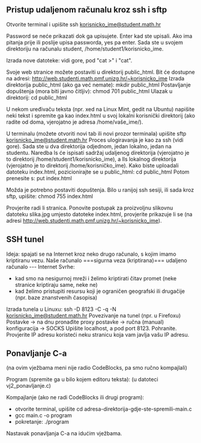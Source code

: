 ## Pristup udaljenom računalu kroz ssh i sftp

Otvorite terminal i upišite 
    ssh korisnicko_ime@student.math.hr

Password se neće prikazati dok ga upisujete. Enter kad ste upisali.
Ako ima pitanja prije ili poslije upisa passworda, yes pa enter.
Sada ste u svojem direktoriju na računalu student, /home/student1/korisnicko_ime.

Izrada nove datoteke: vidi gore, pod "cat >" i "cat". 

Svoje web stranice možete postaviti u direktorij public_html.
Bit će dostupne na adresi:
    http://web.studenti.math.pmf.unizg.hr/~korisnicko_ime
Izrada direktorija public_html (ako ga već nemate): 
    mkdir public_html
Postavljanje dopuštenja (mora biti javno čitljiv): 
    chmod 701 public_html
Ulazak u direktorij:
    cd public_html
	
U nekom uređivaču teksta (npr. xed na Linux Mint, gedit na Ubuntu) napišite neki tekst i spremite ga kao index.html u svoj lokalni korisnički direktorij (ako radite od doma, vjerojatno je adresa /home/vaše_ime/).

U terminalu (možete otvoriti novi tab ili novi prozor terminala) upišite 
    sftp korisnicko_ime@student.math.hr
Proces ulogiravanja je kao za ssh (vidi gore).
Sada ste u dva direktorija odjednom, jedan lokalno, jedan na studentu. Naredba ls će ispisati sadržaj udaljenog direktorija (vjerojatno je to direktorij /home/student1/korisnicko_ime), a lls lokalnog direktorija (vjerojatno je to direktorij /home/korisničko_ime). 
Kako biste uploadali datoteku index.html, pozicionirajte se u public_html:
    cd public_html
Potom prenesite s:
    put index.html

Možda je potrebno postaviti dopuštenja. Bilo u ranijoj ssh sesiji, ili sada kroz sftp, upišite: 
    chmod 755 index.html

Provjerite radi li stranica. Ponovite postupak za proizvoljnu slikovnu datoteku slika.jpg umjesto datoteke index.html, provjerite prikazuje li se (na adresi http://web.studenti.math.pmf.unizg.hr/~korisnicko_ime).



## SSH tunel

Ideja: spajati se na Internet kroz neko drugo računalo, s kojim imamo kriptiranu vezu.
    Naše računalo ===sigurna veza (kriptirana)=== udaljeno računalo --- Internet
Svrhe:
 - kad smo na nesigurnoj mreži i želimo kriptirati čitav promet (neke stranice kriptiraju same, neke ne)
 - kad želimo pristupiti resursu koji je ograničen geografski ili drugačije (npr. baze znanstvenih časopisa)

Izrada tunela u Linuxu:
    ssh -D 8123 -C -q -N korisnicko_ime@student.math.hr
Povezivanje na tunel (npr. u Firefoxu)
Postavke -> na dnu pronađite proxy postavke -> ručna (manual) konfiguracija -> SOCKS
Upišite localhost, a pod port 8123. Pohranite.
Provjerite IP adresu koristeći neku stranicu koja vam javlja vašu IP adresu.




## Ponavljanje C-a 

(na ovim vježbama meni nije radio CodeBlocks, pa smo ručno kompajlali)

Program (spremite ga u bilo kojem editoru teksta):
 (u datoteci vj2_ponavljanje.c)

Kompajlanje (ako ne radi CodeBlocks ili drugi program):
 - otvorite terminal, upišite cd adresa-direktorija-gdje-ste-spremili-main.c
 - gcc main.c -o program
 - pokretanje: ./program

Nastavak ponavljanja C-a na idućim vježbama.
